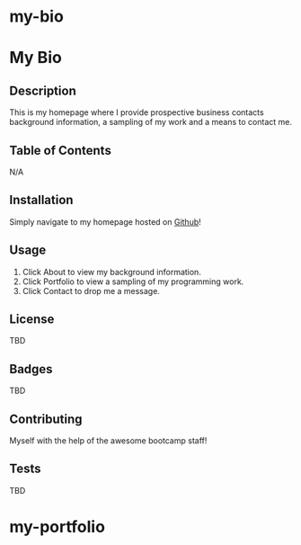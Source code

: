 # my-bio

# My Bio

## Description

This is my homepage where I provide prospective business contacts background information, a sampling of my work and a means to contact me.

## Table of Contents

N/A

## Installation

Simply navigate to my homepage hosted on [Github](https://sunnycoderdude.github.io/my-portfolio/)!

## Usage

1. Click About to view my background information.
2. Click Portfolio to view a sampling of my programming work.
3. Click Contact to drop me a message.

## License

TBD

## Badges

TBD

## Contributing

Myself with the help of the awesome bootcamp staff!

## Tests

TBD
# my-portfolio